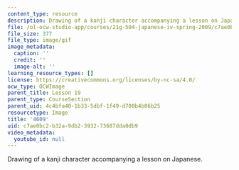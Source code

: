 ```yaml
---
content_type: resource
description: Drawing of a kanji character accompanying a lesson on Japanese.
file: /ol-ocw-studio-app/courses/21g-504-japanese-iv-spring-2009/c7ae0bc2b32a9db2393273687dda0db9_4609.gif
file_size: 377
file_type: image/gif
image_metadata:
  caption: ''
  credit: ''
  image-alt: ''
learning_resource_types: []
license: https://creativecommons.org/licenses/by-nc-sa/4.0/
ocw_type: OCWImage
parent_title: Lesson 19
parent_type: CourseSection
parent_uid: 4c4bfa40-1b33-5dbf-1f49-d700b4b86b25
resourcetype: Image
title: '4609'
uid: c7ae0bc2-b32a-9db2-3932-73687dda0db9
video_metadata:
  youtube_id: null
---
```

Drawing of a kanji character accompanying a lesson on Japanese.